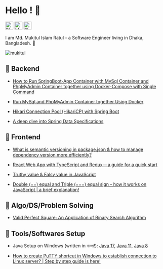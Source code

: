 # Hello ! 🥖

[<img src="https://img.shields.io/twitter/url?label=LinkedIn&logo=linkedin&style=social&url=https%3A%2F%2Fwww.linkedin.com%2Fin%2Fmd-mukitul-islam-140204076" alt="Blogger logo" title="My Blog" height="25" />](https://www.linkedin.com/in/md-mukitul-islam-140204076/)
[<img src="https://img.shields.io/twitter/url?label=Medium&logo=medium&style=social&url=https%3A%2F%2Fmedium.com%2F%40mukitulislamratul%2F" alt="Medium logo" title="My Medium" height="25" />](https://medium.com/@mukitulislamratul)
[<img src="https://img.shields.io/twitter/url?label=Blogger&logo=blogger&style=social&url=https%3A%2F%2Fmukitul-islam.blogspot.com%2F" alt="Blogger logo" title="My Blog" height="25" />](https://mukitul-islam.blogspot.com/)

I am Md. Mukitul Islam Ratul - a Software Engineer living in Dhaka, Bangladesh. 🥐

<p align="left"> <img src="https://komarev.com/ghpvc/?username=mukitul&label=Profile%20views&color=0e75b6&style=flat" alt="mukitul" /> </p>

## 📖 Backend
- [How to Run SpringBoot-App Container with MySql Container and PhpMyAdmin Container together using Docker-Compose with Single Command](https://medium.com/@mukitulislamratul/how-to-run-springboot-app-container-with-mysql-container-and-phpmyadmin-container-together-using-76b36e1ae283)

- [Run MySql and PhpMyAdmin Container together Using Docker](https://medium.com/@mukitulislamratul/run-mysql-and-phpmyadmin-container-together-using-docker-e9931ba46c80)

- [Hikari Connection Pool (HikariCP) with Spring Boot](https://medium.com/@mukitulislamratul/maximizing-hikaricp-performance-in-spring-boot-applications-f7ee8474410a)

- [A deep dive into Spring Data Specifications](https://medium.com/@mukitulislamratul/a-deep-dive-into-spring-data-specifications-a9a5aa0f1f3b)

## 📖 Frontend
- [What is semantic versioning in package.json & how to manage dependency version more efficiently?](https://medium.com/@mukitulislamratul/what-is-semantic-versioning-in-package-json-how-to-manage-dependency-version-more-efficiently-40c3fac5972c)

- [React Web App with TypeScript and Redux — a guide for a quick start](https://medium.com/@mukitulislamratul/react-web-app-with-typescript-and-redux-a-guide-for-a-quick-start-9d9fb7309c8)

- [Truthy value & Falsy value in JavaScript](https://mukitul-islam.blogspot.com/2022/08/truthy-value-falsy-value-in-javascript.html)

- [Double (==) equal and Triple (===) equal sign - how it works on JavaScript | a brief explanation!](https://mukitul-islam.blogspot.com/2022/07/double-equal-and-triple-equal-sign-how.html)


## 📖 Algo/DS/Problem Solving
- [Valid Perfect Square: An Application of Binary Search Algorithm](https://medium.com/swlh/valid-perfect-square-an-application-of-binary-search-algorithm-810f8c56b6cb)


## 📖 Tools/Softwares Setup
- Java Setup on Windows (written in বাংলা!): [Java 17](https://mukitul-islam.blogspot.com/2022/09/jdk-17-installation-guide-javajdk-how.html), [Java 11](https://mukitul-islam.blogspot.com/2022/09/javajdk-complete-guide-on-jdk-11.html), [Java 8](https://mukitul-islam.blogspot.com/2022/09/javajdk-jdk-8-installation-guide.html)

- [How to create PuTTY shortcut in Windows to establish connection to Linux server? | Step by step guide is here!](https://mukitul-islam.blogspot.com/2022/07/how-to-create-putty-shortcut-in-windows.html)

<!--
**mukitul/mukitul** is a ✨ _special_ ✨ repository because its `README.md` (this file) appears on your GitHub profile.

Here are some ideas to get you started:

- 🔭 I’m currently working on ...
- 🌱 I’m currently learning ...
- 👯 I’m looking to collaborate on ...
- 🤔 I’m looking for help with ...
- 💬 Ask me about ...
- 📫 How to reach me: ...
- 😄 Pronouns: ...
- ⚡ Fun fact: ...
-->
